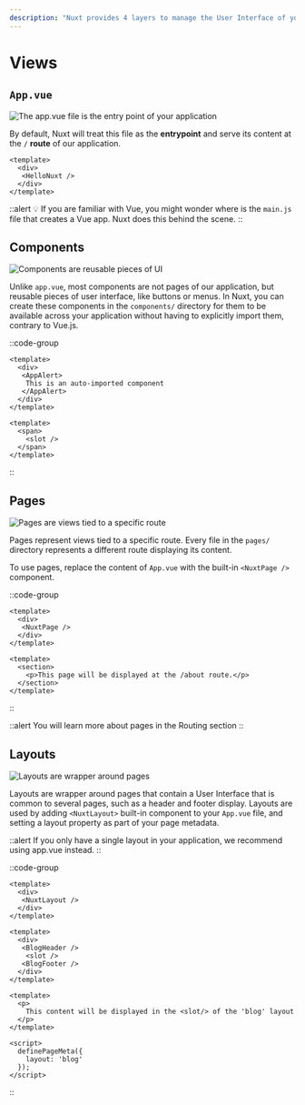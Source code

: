 ```yaml
---
description: "Nuxt provides 4 layers to manage the User Interface of your application. Each View is composed of Vue Single File Components (SFCs)"
---
```

# Views

## `App.vue`

![The app.vue file is the entry point of your application](/3.x/img/views/app.png)

By default, Nuxt will treat this file as the **entrypoint** and serve its content at the `/` **route** of our application.

```vue [App.vue]
<template>
  <div>
   <HelloNuxt />
  </div>
</template>
```

::alert
💡 If you are familiar with Vue, you might wonder where is the `main.js` file that creates a Vue app. Nuxt does this behind the scene.
::

## Components

![Components are reusable pieces of UI](/3.x/img/views/components.png)

Unlike `app.vue`, most components are not pages of our application, but reusable pieces of user interface, like buttons or menus. In Nuxt, you can create these components in the `components/` directory for them to be available across your application without having to explicitly import them, contrary to Vue.js.

::code-group

```vue [App.vue]
<template>
  <div>
   <AppAlert>
    This is an auto-imported component
   </AppAlert>
  </div>
</template>
```

```vue [components/AppAlert.vue]
<template>
  <span>
    <slot />
  </span>
</template>
```

::

## Pages

![Pages are views tied to a specific route](/3.x/img/views/pages.png)

Pages represent views tied to a specific route. Every file in the `pages/` directory represents a different route displaying its content. 

To use pages, replace the content of `App.vue` with the built-in `<NuxtPage />` component.

::code-group

```vue [App.vue]
<template>
  <div>
   <NuxtPage />
  </div>
</template>
```

```vue [pages/about.vue]
<template>
  <section>
    <p>This page will be displayed at the /about route.</p>
  </section>
</template>
```

::

::alert
You will learn more about pages in the Routing section
::

## Layouts

![Layouts are wrapper around pages](/3.x/img/views/layouts.png)

Layouts are wrapper around pages that contain a User Interface that is common to several pages, such as a header and footer display. Layouts are used by adding `<NuxtLayout>` built-in component to your `App.vue` file, and setting a layout property as part of your page metadata.

::alert
If you only have a single layout in your application, we recommend using app.vue instead.
::

::code-group

```vue [App.vue]
<template>
  <div>
   <NuxtLayout />
  </div>
</template>
```

```vue [layouts/Blog.vue]
<template>
  <div>
   <BlogHeader />
    <slot />
   <BlogFooter />
  </div> 
</template>
```

```vue [pages/Article.vue]
<template>
  <p>
    This content will be displayed in the <slot/> of the 'blog' layout
  </p>
</template>

<script>
  definePageMeta({
    layout: 'blog'
  });
</script>
```

::

